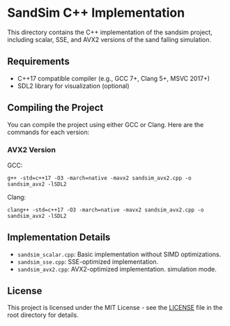 # SandSim C++ Implementation

This directory contains the C++ implementation of the sandsim project, including scalar, SSE, and AVX2 versions of the sand falling simulation.

## Requirements

- C++17 compatible compiler (e.g., GCC 7+, Clang 5+, MSVC 2017+)
- SDL2 library for visualization (optional)

## Compiling the Project

You can compile the project using either GCC or Clang. Here are the commands for each version:

### AVX2 Version

GCC:
```
g++ -std=c++17 -O3 -march=native -mavx2 sandsim_avx2.cpp -o sandsim_avx2 -lSDL2
```

Clang:
```
clang++ -std=c++17 -O3 -march=native -mavx2 sandsim_avx2.cpp -o sandsim_avx2 -lSDL2
```



## Implementation Details

- `sandsim_scalar.cpp`: Basic implementation without SIMD optimizations.
- `sandsim_sse.cpp`: SSE-optimized implementation.
- `sandsim_avx2.cpp`: AVX2-optimized implementation.
 simulation mode.


## License

This project is licensed under the MIT License - see the [LICENSE](../LICENSE) file in the root directory for details.
